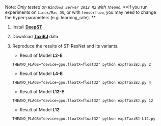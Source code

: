 Note: *Only tested on `Windows Server 2012 R2` with `Theano`.* **If you run experiments on `Linux/Mac OS`, or with `tensorflow`, you may need to change the hyper-parameters (e.g. learning_rate). **

1. Install [**DeepST**](https://github.com/lucktroy/DeepST)

2. Download [**TaxiBJ**](https://github.com/lucktroy/DeepST/tree/master/data/TaxiBJ) data

3. Reproduce the results of ST-ResNet and its variants. 

    * Result of Model **L2-E**

    ```
    THEANO_FLAGS="device=gpu,floatX=float32" python exptTaxiBJ.py 2
    ```

    * Result of Model **L4-E**

    ```
    THEANO_FLAGS="device=gpu,floatX=float32" python exptTaxiBJ.py 4
    ```

    * Result of Model **L12-E**

    ```
    THEANO_FLAGS="device=gpu,floatX=float32" python exptTaxiBJ.py 12
    ```

    * Result of Model **L12**
    ```
    THEANO_FLAGS="device=gpu,floatX=float32" python exptTaxiBJ-L12.py
    ```